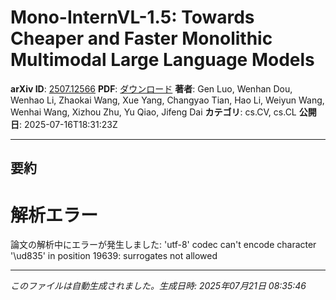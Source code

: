 # Mono-InternVL-1.5: Towards Cheaper and Faster Monolithic Multimodal   Large Language Models

**arXiv ID**: [2507.12566](http://arxiv.org/abs/2507.12566v1)
**PDF**: [ダウンロード](http://arxiv.org/pdf/2507.12566v1.pdf)
**著者**: Gen Luo, Wenhan Dou, Wenhao Li, Zhaokai Wang, Xue Yang, Changyao Tian, Hao Li, Weiyun Wang, Wenhai Wang, Xizhou Zhu, Yu Qiao, Jifeng Dai
**カテゴリ**: cs.CV, cs.CL
**公開日**: 2025-07-16T18:31:23Z

---

## 要約

# 解析エラー

論文の解析中にエラーが発生しました: 'utf-8' codec can't encode character '\ud835' in position 19639: surrogates not allowed

---

*このファイルは自動生成されました。生成日時: 2025年07月21日 08:35:46*

